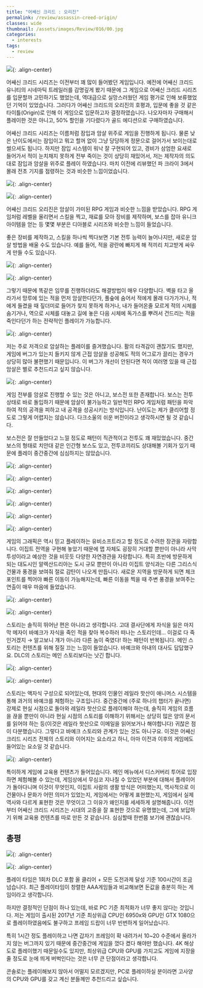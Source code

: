 ```yaml
---
title: "어쌔신 크리드 : 오리진"
permalink: /review/assassin-creed-origin/
classes: wide
thumbnail: /assets/images/Review/016/00.jpg
categories:
  - interests
tags:
  - review
---
```


![](/assets/images/Review/016/00.jpg){: .align-center}

어쌔신 크리드 시리즈는 이전부터 꽤 많이 들어봤던 게임입니다. 예전에 어쌔신 크리드 유니티의 시네마틱 트레일러를 감명깊게 봤기 때문에 그 게임으로 어쌔신 크리드 시리즈를 입문할까 고민하기도 했었는데, 역대급으로 실망스러웠던 게임 평가로 인해 보류했었던 기억이 있었습니다. 그러다가 어쌔신 크리드의 오리진의 호평과, 입문에 좋을 것 같은 타이틀(Origin)로 인해 이 게임으로 입문하고자 결정하였습니다. 나오자마자 구매해서 플레이한 것은 아니고, 50% 할인을 기다렸다가 골드 에디션으로 구매하였습니다.

어쌔신 크리드 시리즈는 이름처럼 잠입과 암살 위주로 게임을 진행하게 됩니다. 물론 낮은 난이도에서는 잠입이고 뭐고 할꺼 없이 그냥 당당하게 정문으로 걸어가서 보이는대로 썰으셔도 됩니다. 하지만 잠입 시스템이 워낙 잘 구현되어 있고, 경비가 삼엄한 요새로 들어가서 적이 눈치채지 못하게 전부 죽이는 것이 상당히 재밌어서, 저는 제작자의 의도대로 잠입과 암살을 위주로 플레이 하였습니다. 마치 이전에 리뷰했던 파 크라이 3에서 몰래 전초 기지를 점령하는 것과 비슷한 느낌이었습니다.

![](/assets/images/Review/016/01.jpg){: .align-center}

![](/assets/images/Review/016/02.jpg){: .align-center}

어쌔신 크리드 오리진은 암살이 가미된 RPG 게임과 비슷한 느낌을 받았습니다. RPG 게임처럼 레벨을 올리면서 스킬을 찍고, 재료를 모아 장비를 제작하며, 보스를 잡아 유니크 아이템을 얻는 등 몇몇 부분은 디아블로 시리즈와 비슷한 느낌이 들었습니다.

좋은 장비를 제작하고, 스킬을 하나씩 찍다보면 기본 전투 능력이 늘어나지만, 새로운 암살 방법을 배울 수도 있습니다. 예를 들어, 적을 광란에 빠지게 해 적끼리 치고받게 싸우게 만들 수도 있습니다.

![](/assets/images/Review/016/03.jpg){: .align-center}

![](/assets/images/Review/016/04.jpg){: .align-center}

그렇기 때문에 똑같은 임무를 진행하더라도 해결방법이 매우 다양합니다. 벽을 타고 올라가서 망루에 있는 적을 먼저 암살한다던가, 풀숲에 숨어서 적에게 몰래 다가가거나, 적에게 들켰을 때 짚더미로 들어가 찾지 못하게 하거나, 내가 들어온줄 모르게 적의 시체를 숨기거나, 역으로 시체를 대놓고 길에 놓은 다음 시체에 독가스를 뿌려서 건드리는 적을 죽인다던가 하는 전략적인 플레이가 가능합니다.

![](/assets/images/Review/016/05.jpg){: .align-center}

저는 주로 저격으로 암살하는 플레이를 즐겨했습니다. 활의 타격감이 괜찮기도 했지만, 게임에 버그가 있는지 들키지 않게 근접 암살을 성공해도 적의 어그로가 끌리는 경우가 상당히 많아 불편했기 때문입니다. 이 버그가 개선이 안된다면 적이 여러명 있을 때 근접 암살은 별로 추천드리고 싶지 않습니다.

![](/assets/images/Review/016/06.jpg){: .align-center}

게임 전부를 암살로 진행할 수 있는 것은 아니고, 보스전 또한 존재합니다. 보스는 전투상태로 바로 돌입하기 때문에 암살이 불가능하고 일반적인 RPG 게임처럼 패턴을 파악하여 적의 공격을 피하고 내 공격을 성공시키는 방식입니다. 난이도는 제가 클리어할 정도로 그렇게 어렵지는 않습니다. 다크소울의 쉬운 버전이라고 생각하시면 될 것 같습니다.

보스전은 잘 만들었다고 느낄 정도로 패턴이 직관적이고 전투도 꽤 재밌었습니다. 중간 보스의 형태로 치안대 같은 인간형 보스도 있고, 전투코끼리도 상대해볼 기회가 있기 때문에 플레이 중간중간에 심심하지는 않았습니다.

![](/assets/images/Review/016/07.jpg){: .align-center}

![](/assets/images/Review/016/08.jpg){: .align-center}

![](/assets/images/Review/016/09.jpg){: .align-center}

![](/assets/images/Review/016/10.jpg){: .align-center}

![](/assets/images/Review/016/11.jpg){: .align-center}

![](/assets/images/Review/016/12.jpg){: .align-center}

게임의 그래픽은 역시 믿고 플레이하는 유비소프트라고 할 정도로 수려한 장관을 자랑합니다. 이집트 전역을 구현해 놓았기 때문에 맵 자체도 굉장히 거대할 뿐만이 아니라 사막 투성이라고 예상한 것을 비웃듯 다양한 자연경관을 자랑합니다. 특히 초반에 방문하게 되는 대도시인 알렉산드리아는 도시 규모 뿐만이 아니라 이집트 양식과는 다른 그리스식 건물과 풍경을 보여줘 절로 감탄이 나오게 만듭니다. 새로운 지역을 방문하게 되면 체크포인트를 찍어야 빠른 이동이 가능해지는데, 빠른 이동을 찍을 때 주변 풍경을 보여주는 연출이 매우 마음에 들었습니다.

![](/assets/images/Review/016/13.jpg){: .align-center}

![](/assets/images/Review/016/14.jpg){: .align-center}

스토리는 솔직히 뛰어난 편은 아니라고 생각합니다. 고대 결사단에게 자식을 잃은 마지막 메자이 바예크가 자식을 죽인 적을 찾아 복수하러 떠나는 스토리인데... 이걸로 다 죽인거겠지 → 알고보니 걔가 아니라 다른 놈이 죽였다! 하는 패턴이 반복됩니다. 메인 스토리는 컨텐츠를 위해 질질 끄는 느낌이 들었습니다. 바예크와 아내의 대사도 답답했구요. DLC의 스토리는 메인 스토리보다는 낫긴 합니다.

![](/assets/images/Review/016/15.jpg){: .align-center}

![](/assets/images/Review/016/16.jpg){: .align-center}

스토리는 액자식 구성으로 되어있는데, 현대의 인물인 레일라 핫산이 애니머스 시스템을 통해 과거의 바예크를 체험하는 구조입니다. 중간중간에 (주로 하나의 챕터가 끝나면) 강제로 현실 시점으로 돌아와 레일라 핫산으로 플레이해야 하는데, 솔직히 게임의 흐름을 끊을 뿐만이 아니라 현실 시점의 스토리를 이해하기 위해서는 상당히 많은 양의 문서를 읽어야 하는 등(이것은 레일라 핫산으로 이메일을 읽어보거나 해야합니다) 귀찮은 점이 다분했습니다. 그렇다고 바예크 스토리와 관계가 있는 것도 아니구요. 이것은 어쌔신 크리드 시리즈 전체의 스토리와 이어지는 요소라고 하니, 아마 이전과 이후의 게임에도 들어있는 요소일 것 같습니다.

![](/assets/images/Review/016/17.jpg){: .align-center}

특이하게 게임에 교육용 컨텐츠가 들어있습니다. 메인 메뉴에서 디스커버리 투어로 입장하면 체험해볼 수 있는데, 게임상에서 무심코 지나칠 수 있었던 부분에 대해서 플레이어가 돌아다니며 이것이 무엇인지, 이집트 사람의 생활 방식은 어떠했는지, 역사적으로 이 건물이나 문화가 어떤 의미가 있었는지, 게임에서는 어떻게 표현했는지, 게임에서 실제 역사와 다르게 표현한 것은 무엇이고 그 이유가 왜인지를 세세하게 설명해줍니다. 이전부터 어쌔신 크리드 시리즈는 시대의 고증을 잘 표현한 것으로 유명했는데, 그에 보답하기 위해 교육용 컨텐츠를 따로 만든 것 같습니다. 심심할때 한번쯤 보기에 괜찮습니다.

## 총평

![](/assets/images/Review/016/18.jpg){: .align-center}

![](/assets/images/Review/016/19.jpg){: .align-center}

플레이 타임은 1회차 DLC 포함 올 클리어 + 모든 도전과제 달성 기준 100시간이 조금 넘습니다. 최근 플레이타임이 창렬한 AAA게임들과 비교해보면 돈값을 충분히 하는 게임이라고 생각합니다.

하지만 결정적인 단점이 하나 있는데, 바로 PC 기준 최적화가 너무 좋지 않다는 것입니다. 저는 게임이 출시된 2017년 기준 최상위급 CPU인 6950x와 GPU인 GTX 1080으로 플레이하였음에도 불구하고 프레임 드랍이 너무 빈번하게 일어났습니다.

특히 1시간 정도 플레이하고 나면 갑자기 프레임이 확 내려가서 10~20 수준에서 올라가지 않는 버그까지 있기 때문에 중간중간에 게임을 껐다 켰다 해야만 했습니다. 4K 해상도로 플레이했기 때문일수도 있지만, 최상위급 CPU와 GPU를 가지고도 게임에 지장을 줄 정도로 눈에 띄게 버벅인다는 것은 너무 큰 단점이라고 생각합니다.

콘솔로는 플레이해보지 않아서 어떨지 모르겠지만, PC로 플레이하실 분이라면 고사양의 CPU와 GPU를 갖고 계신 분들께만 추천드리고 싶습니다.